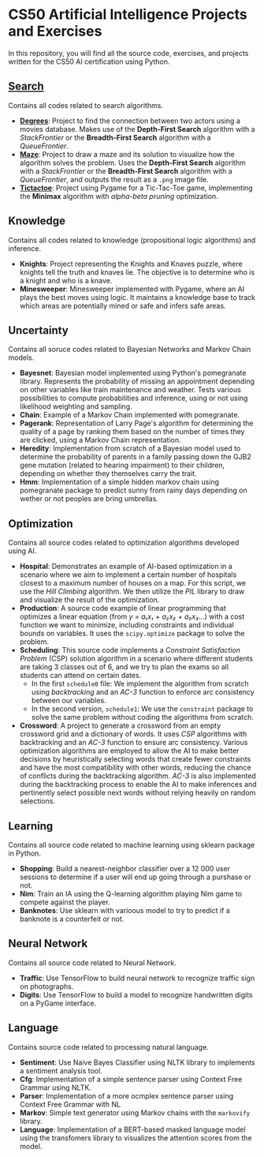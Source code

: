 # CS50 Artificial Intelligence Projects and Exercises

In this repository, you will find all the source code, exercises, and projects written for the CS50 AI certification using Python.

## [Search](search)
Contains all codes related to search algorithms.

* **[Degrees](search/degrees)**: Project to find the connection between two actors using a movies database. Makes use of the **Depth-First Search** algorithm with a *StackFrontier* or the **Breadth-First Search** algorithm with a *QueueFrontier*.
* **[Maze](search/maze/)**: Project to draw a maze and its solution to visualize how the algorithm solves the problem. Uses the **Depth-First Search** algorithm with a *StackFrontier* or the **Breadth-First Search** algorithm with a *QueueFrontier*, and outputs the result as a `.png` image file.
* **[Tictactoe](search/tictactoe/)**: Project using Pygame for a Tic-Tac-Toe game, implementing the **Minimax** algorithm with *alpha-beta pruning* optimization.

## Knowledge
Contains all codes related to knowledge (propositional logic algorithms) and inference.

* **Knights**: Project representing the Knights and Knaves puzzle, where knights tell the truth and knaves lie. The objective is to determine who is a knight and who is a knave.
* **Minesweeper**: Minesweeper implemented with Pygame, where an AI plays the best moves using logic. It maintains a knowledge base to track which areas are potentially mined or safe and infers safe areas.

## Uncertainty
Contains all soruce codes related to Bayesian Networks and Markov Chain models.

* **Bayesnet**: Bayesian model implemented using Python's pomegranate library. Represents the probability of missing an appointment depending on other variables like train maintenance and weather. Tests various possibilities to compute probabilities and inference, using or not using likelihood weighting and sampling.
* **Chain**: Example of a Markov Chain implemented with pomegranate.
* **Pagerank**: Representation of Larry Page's algorithm for determining the quality of a page by ranking them based on the number of times they are clicked, using a Markov Chain representation.
* **Heredity**: Implementation from scratch of a Bayesian model used to determine the probability of parents in a family passing down the GJB2 gene mutation (related to hearing impairment) to their children, depending on whether they themselves carry the trait.
* **Hmm**: Implementation of a simple hidden markov chain using pomegranate package to predict sunny from rainy days depending on wether or not peoples are bring umbrellas.

## Optimization
Contains all source codes related to optimization algorithms developed using AI.

* **Hospital**: Demonstrates an example of AI-based optimization in a scenario where we aim to implement a certain number of hospitals closest to a maximum number of houses on a map. For this script, we use the *Hill Climbing* algorithm. We then utilize the *PIL* library to draw and visualize the result of the optimization.
* **Production**: A source code example of linear programming that optimizes a linear equation (from *y = a₁x₁ + a₂x₂ + a₃x₃...*) with a cost function we want to minimize, including constraints and individual bounds on variables. It uses the `scipy.optimize` package to solve the problem.
* **Scheduling**: This source code implements a *Constraint Satisfaction Problem* (CSP) solution algorithm in a scenario where different students are taking 3 classes out of 6, and we try to plan the exams so all students can attend on certain dates.
  * In the first `schedule0` file: We implement the algorithm from scratch using *backtracking* and an *AC-3* function to enforce arc consistency between our variables.
  * In the second version, `schedule1`: We use the `constraint` package to solve the same problem without coding the algorithms from scratch.
* **Crossword**: A project to generate a crossword from an empty crossword grid and a dictionary of words. It uses *CSP* algorithms with backtracking and an *AC-3* function to ensure arc consistency. Various optimization algorithms are employed to allow the AI to make better decisions by heuristically selecting words that create fewer constraints and have the most compatibility with other words, reducing the chance of conflicts during the backtracking algorithm. *AC-3* is also implemented during the backtracking process to enable the AI to make inferences and pertinently select possible next words without relying heavily on random selections.

## **Learning**
Contains all source code related to machine learning using sklearn package in Python.

* **Shopping**: Build a nearest-neighbor classifier over a 12 000 user sessions to determine if a user will end up going through a purshase or not.
* **Nim**: Train an IA using the Q-learning algorithm playing Nim game to compete against the player.
* **Banknotes**: Use sklearn with varioous model to try to predict if a banknote is a counterfeit or not.

## **Neural Network**
Contains all source code related to Neural Network.
* **Traffic**: Use TensorFlow to build neural network to recognize traffic sign on photographs.
* **Digits**: Use TensorFlow to build a model to recognize handwritten digits on a PyGame interface.

## **Language**
Contains source code related to processing natural language.
* **Sentiment**: Use Naive Bayes Classifier using NLTK library to implements a sentiment analysis tool.
* **Cfg**: Implementation of a simple sentence parser using Context Free Grammar using NLTK.
* **Parser**: Implementation of a more ocmplex sentence parser using Context Free Grammar with NL
* **Markov**: Simple text generator using Markov chains with the `markovify` library.
* **Language**: Implementation of a BERT-based masked language model using the transfomers library to visualizes the attention scores from the model. 


